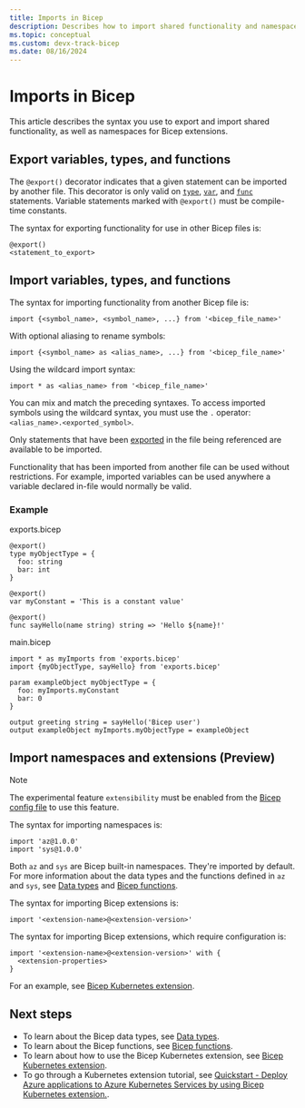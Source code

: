 ```yaml
---
title: Imports in Bicep
description: Describes how to import shared functionality and namespaces in Bicep.
ms.topic: conceptual
ms.custom: devx-track-bicep
ms.date: 08/16/2024
---
```


# Imports in Bicep

This article describes the syntax you use to export and import shared functionality, as well as namespaces for Bicep extensions.

## Export variables, types, and functions

The `@export()` decorator indicates that a given statement can be imported by another file. This decorator is only valid on [`type`](./user-defined-data-types.md), [`var`](./variables.md), and [`func`](./user-defined-functions.md) statements. Variable statements marked with `@export()` must be compile-time constants.

The syntax for exporting functionality for use in other Bicep files is:

```bicep
@export()
<statement_to_export>
```

## Import variables, types, and functions

The syntax for importing functionality from another Bicep file is:

```bicep
import {<symbol_name>, <symbol_name>, ...} from '<bicep_file_name>'
```

With optional aliasing to rename symbols:

```bicep
import {<symbol_name> as <alias_name>, ...} from '<bicep_file_name>'
```

Using the wildcard import syntax:

```bicep
import * as <alias_name> from '<bicep_file_name>'
```

You can mix and match the preceding syntaxes. To access imported symbols using the wildcard syntax, you must use the `.` operator: `<alias_name>.<exported_symbol>`.

Only statements that have been [exported](#exporting-types-variables-and-functions) in the file being referenced are available to be imported.

Functionality that has been imported from another file can be used without restrictions. For example, imported variables can be used anywhere a variable declared in-file would normally be valid.

### Example

exports.bicep

```bicep
@export()
type myObjectType = {
  foo: string
  bar: int
}

@export()
var myConstant = 'This is a constant value'

@export()
func sayHello(name string) string => 'Hello ${name}!'
```

main.bicep

```bicep
import * as myImports from 'exports.bicep'
import {myObjectType, sayHello} from 'exports.bicep'

param exampleObject myObjectType = {
  foo: myImports.myConstant
  bar: 0
}

output greeting string = sayHello('Bicep user')
output exampleObject myImports.myObjectType = exampleObject
```

## Import namespaces and extensions (Preview)

> [!NOTE]
> The experimental feature `extensibility` must be enabled from the [Bicep config file](./bicep-config.md#enable-experimental-features) to use this feature.

The syntax for importing namespaces is:

```bicep
import 'az@1.0.0'
import 'sys@1.0.0'
```

Both `az` and `sys` are Bicep built-in namespaces. They're imported by default. For more information about the data types and the functions defined in `az` and `sys`, see [Data types](./data-types.md) and  [Bicep functions](./bicep-functions.md).

The syntax for importing Bicep extensions is:

```bicep
import '<extension-name>@<extension-version>'
```

The syntax for importing Bicep extensions, which require configuration is:

```bicep
import '<extension-name>@<extension-version>' with {
  <extension-properties>
}
```

For an example, see [Bicep Kubernetes extension](./bicep-kubernetes-extension.md).

## Next steps

- To learn about the Bicep data types, see [Data types](./data-types.md).
- To learn about the Bicep functions, see [Bicep functions](./bicep-functions.md).
- To learn about how to use the Bicep Kubernetes extension, see [Bicep Kubernetes extension](./bicep-kubernetes-extension.md).
- To go through a Kubernetes extension tutorial, see [Quickstart - Deploy Azure applications to Azure Kubernetes Services by using Bicep Kubernetes extension.](/azure/aks/learn/quick-kubernetes-deploy-bicep-kubernetes-extension).
